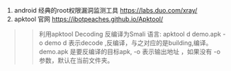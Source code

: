 1. android 经典的root权限漏洞监测工具 https://labs.duo.com/xray/
2. apktool 官网 https://ibotpeaches.github.io/Apktool/
>> 利用apktool Decoding 反编译为Smali 语言:
   apktool d demo.apk -o demo
   d 表示decode ,反编译，与之对应的是building,编译。
   demo.apk 是要反编译的目标apk, -o 表示输出地址 ，如果没有 -o 参数，默认在当前文件夹。
